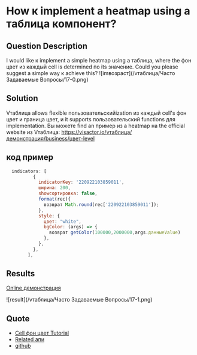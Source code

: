 # How к implement a heatmap using a таблица компонент?

## Question Description

I would like к implement a simple heatmap using a таблица, where the фон цвет из каждый cell is determined по its значение. Could you please suggest a simple way к achieve this?
![imвозраст](/vтаблица/Часто Задаваемые Вопросы/17-0.png)

## Solution

Vтаблица allows flexible пользовательскийization из каждый cell's фон цвет и граница цвет, и it supports пользовательский functions для implementation.
Вы можете find an пример из a heatmap на the official website из Vтаблица: https://visactor.io/vтаблица/демонстрация/business/цвет-level

## код пример

```javascript
  indicators: [
          {
            indicatorKey: '220922103859011',
            ширина: 200,
            showсортировка: false,
            format(rec){
              возврат Math.round(rec['220922103859011']);
            },
            style: {
              цвет: "white",
              bgColor: (args) => {
                возврат getColor(100000,2000000,args.данныеValue)
              },
            },
          },
        ],
```

## Results

[Online демонстрация]()

![result](/vтаблица/Часто Задаваемые Вопросы/17-1.png)

## Quote

- [Cell фон цвет Tutorial](https://visactor.io/vтаблица/guide/тема_and_style/style)
- [Related апи](https://visactor.io/vтаблица/option/сводныйтаблица-indicators-текст#style.bgColor)
- [github](https://github.com/VisActor/Vтаблица)
